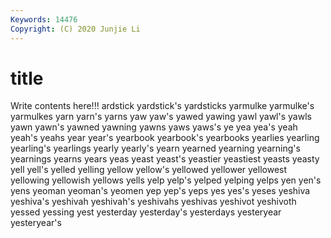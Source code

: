 ```yaml
---
Keywords: 14476
Copyright: (C) 2020 Junjie Li
---
```


# title

Write contents here!!!
ardstick 
yardstick's 
yardsticks 
yarmulke 
yarmulke's 
yarmulkes 
yarn 
yarn's
yarns 
yaw 
yaw's 
yawed 
yawing 
yawl 
yawl's 
yawls 
yawn 
yawn's
yawned 
yawning 
yawns 
yaws 
yaws's 
ye 
yea 
yea's 
yeah 
yeah's
yeahs 
year 
year's 
yearbook 
yearbook's 
yearbooks 
yearlies 
yearling 
yearling's 
yearlings
yearly 
yearly's 
yearn 
yearned 
yearning 
yearning's 
yearnings 
yearns 
years 
yeas
yeast 
yeast's 
yeastier 
yeastiest 
yeasts 
yeasty 
yell 
yell's 
yelled 
yelling
yellow 
yellow's 
yellowed 
yellower 
yellowest 
yellowing 
yellowish 
yellows 
yells 
yelp
yelp's 
yelped 
yelping 
yelps 
yen 
yen's 
yens 
yeoman 
yeoman's 
yeomen
yep 
yep's 
yeps 
yes 
yes's 
yeses 
yeshiva 
yeshiva's 
yeshivah 
yeshivah's
yeshivahs 
yeshivas 
yeshivot 
yeshivoth 
yessed 
yessing 
yest 
yesterday 
yesterday's 
yesterdays
yesteryear 
yesteryear's 
